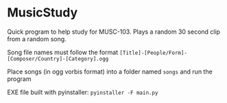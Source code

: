 # MusicStudy
Quick program to help study for MUSC-103. Plays a random 30 second clip from a random song.

Song file names must follow the format `[Title]-[People/Form]-[Composer/Country]-[Category].ogg`

Place songs (in ogg vorbis format) into a folder named `songs` and run the program

EXE file built with pyinstaller: `pyinstaller -F main.py`
